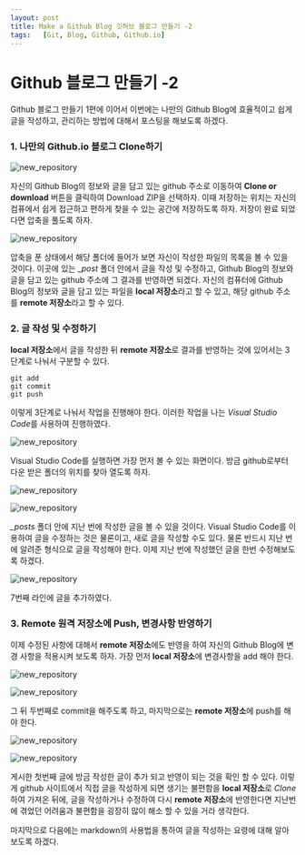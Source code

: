 ```yaml
---
layout: post
title: Make a Github Blog 깃허브 블로그 만들기 -2
tags:   [Git, Blog, Github, Github.io]
---
```


# Github 블로그 만들기 -2

Github 블로그 만들기 1편에 이어서 이번에는 나만의 Github Blog에 효율적이고 쉽게 글을 작성하고, 관리하는 방법에 대해서 포스팅을 해보도록 하겠다.

### 1. 나만의 Github.io 블로그 Clone하기

![new_repository](/images/Make_Github_Blog/Make_Github_Blog_17.png)
<br/>

자신의 Github Blog의 정보와 글을 담고 있는 github 주소로 이동하여 **Clone or download** 버튼을 클릭하여 Download ZIP을 선택하자. 이때 저장하는 위치는 자신의 컴퓨에서 쉽게 접근하고 편하게 찾을 수 있는 공간에 저장하도록 하자. 저장이 완료 되었다면 압축을 풀도록 하자.

![new_repository](/images/Make_Github_Blog/Make_Github_Blog_18.png)
<br/>

압축을 푼 상태에서 해당 폴더에 들어가 보면 자신이 작성한 파일의 목록을 볼 수 있을 것이다. 이곳에 있는 *_post* 폴더 안에서 글을 작성 및 수정하고, Github Blog의 정보와 글을 담고 있는 github 주소에 그 결과를 반영하면 되겠다. 자신의 컴퓨터에 Github Blog의 정보와 글을 담고 있는 파일을 **local 저장소**라고 할 수 있고, 해당 github 주소를 **remote 저장소**라고 할 수 있다.

### 2. 글 작성 및 수정하기

**local 저장소**에서 글을 작성한 뒤 **remote 저장소**로 결과를 반영하는 것에 있어서는 3단계로 나눠서 구분할 수 있다.
``` 
git add 
git commit
git push
```
이렇게 3단계로 나눠서 작업을 진행해야 한다. 이러한 작업을 나는 *Visual Studio Code*를 사용하여 진행하였다.

![new_repository](/images/Make_Github_Blog/Make_Github_Blog_19.png)
<br/>

Visual Studio Code를 실행하면 가장 먼저 볼 수 있는 화면이다. 방금 github로부터 다운 받은 폴더의 위치를 찾아 열도록 하자.

![new_repository](/images/Make_Github_Blog/Make_Github_Blog_20.png)
<br/>

![new_repository](/images/Make_Github_Blog/Make_Github_Blog_21.png)
<br/>

*_posts* 폴더 안에 지난 번에 작성한 글을 볼 수 있을 것이다. Visual Studio Code를 이용하여 글을 수정하는 것은 물론이고, 새로 글을 작성할 수도 있다. 물론 반드시 지난 번에 알려준 형식으로 글을 작성해야 한다. 이제 지난 번에 작성했던 글을 한번 수정해보도록 하겠다.

![new_repository](/images/Make_Github_Blog/Make_Github_Blog_22.png)
<br/>

7번째 라인에 글을 추가하였다.

### 3. Remote 원격 저장소에 Push, 변경사항 반영하기

이제 수정된 사항에 대해서 **remote 저장소**에도 반영을 하여 자신의 Github Blog에 변경 사항을 적용시켜 보도록 하자.
가장 먼저 **local 저장소**에 변경사항을 add 해야 한다.

![new_repository](/images/Make_Github_Blog/Make_Github_Blog_23.png)
<br/>

![new_repository](/images/Make_Github_Blog/Make_Github_Blog_24.png)
<br/>

그 뒤 두번째로 commit을 해주도록 하고, 마지막으로는 **remote 저장소**에 push를 해야 한다.

![new_repository](/images/Make_Github_Blog/Make_Github_Blog_25.png)
<br/>

![new_repository](/images/Make_Github_Blog/Make_Github_Blog_26.png)
<br/>

게시한 첫번째 글에 방금 작성한 글이 추가 되고 반영이 되는 것을 확인 할 수 있다. 이렇게 github 사이트에서 직접 글을 작성하게 되면 생기는 불편함을 **local 저장소**로 *Clone*하여 가져온 뒤에, 글을 작성하거나 수정하여 다시 **remote 저장소**에 반영한다면 지난번에 겪었던 어려움과 불편함을 굉장히 많이 해소 할 수 있을 거라 생각한다.

마지막으로 다음에는 markdown의 사용법을 통하여 글을 작성하는 요령에 대해 알아보도록 하겠다.